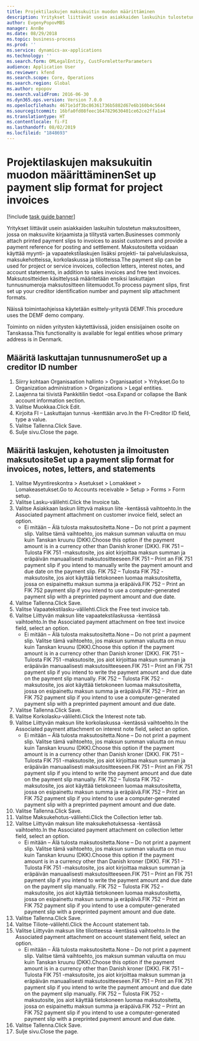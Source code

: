 ```yaml
---
title: Projektilaskujen maksukuitin muodon määrittäminen
description: Yritykset liittävät usein asiakkaiden laskuihin tulostetun maksutositteen, jossa on maksuviite kirjaamista ja tilitystä varten.
author: EvgenyPopovMBS
manager: AnnBe
ms.date: 08/29/2018
ms.topic: business-process
ms.prod: ''
ms.service: dynamics-ax-applications
ms.technology: ''
ms.search.form: OMLegalEntity, CustFormletterParameters
audience: Application User
ms.reviewer: kfend
ms.search.scope: Core, Operations
ms.search.region: Global
ms.author: epopov
ms.search.validFrom: 2016-06-30
ms.dyn365.ops.version: Version 7.0.0
ms.openlocfilehash: 4671e1df3bc86361736b5882d67e6b160b4c5644
ms.sourcegitcommit: 16bfa0fd08feec1647829630401ce62ce2ffa1a4
ms.translationtype: HT
ms.contentlocale: fi-FI
ms.lasthandoff: 08/02/2019
ms.locfileid: "1848693"
---
```

# <a name="set-up-payment-slip-format-for-project-invoices"></a><span data-ttu-id="2478d-103">Projektilaskujen maksukuitin muodon määrittäminen</span><span class="sxs-lookup"><span data-stu-id="2478d-103">Set up payment slip format for project invoices</span></span>

[!include [task guide banner](../../includes/task-guide-banner.md)]

<span data-ttu-id="2478d-104">Yritykset liittävät usein asiakkaiden laskuihin tulostetun maksutositteen, jossa on maksuviite kirjaamista ja tilitystä varten.</span><span class="sxs-lookup"><span data-stu-id="2478d-104">Businesses commonly attach printed payment slips to invoices to assist customers and provide a payment reference for posting and settlement.</span></span> <span data-ttu-id="2478d-105">Maksutositetta voidaan käyttää myynti- ja vapaatekstilaskujen lisäksi projekti- tai palvelulaskuissa, maksukehotteissa, korkolaskussa ja tiliotteissa.</span><span class="sxs-lookup"><span data-stu-id="2478d-105">The payment slip can be used for project or service invoices, collection letters, interest notes, and account statements, in addition to sales invoices and free text invoices.</span></span> <span data-ttu-id="2478d-106">Maksutositteiden käsittelyssä määritetään ensiksi laskuttajan tunnusnumeroja maksutositteen liitemuodot.</span><span class="sxs-lookup"><span data-stu-id="2478d-106">To process payment slips, first set up your creditor identification number and payment slip attachment formats.</span></span>

<span data-ttu-id="2478d-107">Näissä toimintaohjeissa käytetään esittely-yritystä DEMF.</span><span class="sxs-lookup"><span data-stu-id="2478d-107">This procedure uses the DEMF demo company.</span></span> 

<span data-ttu-id="2478d-108">Toiminto on niiden yritysten käytettävissä, joiden ensisijainen osoite on Tanskassa.</span><span class="sxs-lookup"><span data-stu-id="2478d-108">This functionality is available for legal entities whose primary address is in Denmark.</span></span>


## <a name="set-up-a-creditor-id-number"></a><span data-ttu-id="2478d-109">Määritä laskuttajan tunnusnumero</span><span class="sxs-lookup"><span data-stu-id="2478d-109">Set up a creditor ID number</span></span>
1. <span data-ttu-id="2478d-110">Siirry kohtaan Organisaation hallinto > Organisaatiot > Yritykset.</span><span class="sxs-lookup"><span data-stu-id="2478d-110">Go to Organization administration > Organizations > Legal entities.</span></span>
2. <span data-ttu-id="2478d-111">Laajenna tai tiivistä Pankkitilin tiedot -osa.</span><span class="sxs-lookup"><span data-stu-id="2478d-111">Expand or collapse the Bank account information section.</span></span>
3. <span data-ttu-id="2478d-112">Valitse Muokkaa.</span><span class="sxs-lookup"><span data-stu-id="2478d-112">Click Edit.</span></span>
4. <span data-ttu-id="2478d-113">Kirjoita FI – Laskuttajan tunnus -kenttään arvo.</span><span class="sxs-lookup"><span data-stu-id="2478d-113">In the FI-Creditor ID field, type a value.</span></span>
5. <span data-ttu-id="2478d-114">Valitse Tallenna.</span><span class="sxs-lookup"><span data-stu-id="2478d-114">Click Save.</span></span>
6. <span data-ttu-id="2478d-115">Sulje sivu.</span><span class="sxs-lookup"><span data-stu-id="2478d-115">Close the page.</span></span>

## <a name="set-up-a-payment-slip-format-for-invoices-notes-letters-and-statements"></a><span data-ttu-id="2478d-116">Määritä laskujen, kehotusten ja ilmoitusten maksutosite</span><span class="sxs-lookup"><span data-stu-id="2478d-116">Set up a payment slip format for invoices, notes, letters, and statements</span></span>
1. <span data-ttu-id="2478d-117">Valitse Myyntireskontra > Asetukset > Lomakkeet > Lomakeasetukset.</span><span class="sxs-lookup"><span data-stu-id="2478d-117">Go to Accounts receivable > Setup > Forms > Form setup.</span></span>
2. <span data-ttu-id="2478d-118">Valitse Lasku-välilehti.</span><span class="sxs-lookup"><span data-stu-id="2478d-118">Click the Invoice tab.</span></span>
3. <span data-ttu-id="2478d-119">Valitse Asiakkaan laskun liittyvä maksun liite -kentässä vaihtoehto.</span><span class="sxs-lookup"><span data-stu-id="2478d-119">In the Associated payment attachment on customer invoice field, select an option.</span></span>
    * <span data-ttu-id="2478d-120">Ei mitään – Älä tulosta maksutositetta.</span><span class="sxs-lookup"><span data-stu-id="2478d-120">None – Do not print a payment slip.</span></span> <span data-ttu-id="2478d-121">Valitse tämä vaihtoehto, jos maksun summan valuutta on muu kuin Tanskan kruunu (DKK).</span><span class="sxs-lookup"><span data-stu-id="2478d-121">Choose this option if the payment amount is in a currency other than Danish kroner (DKK).</span></span>   <span data-ttu-id="2478d-122">FIK 751 – Tulosta FIK 751 -maksutosite, jos aiot kirjoittaa maksun summan ja eräpäivän manuaalisesti maksutositteeseen.</span><span class="sxs-lookup"><span data-stu-id="2478d-122">FIK 751 – Print an FIK 751 payment slip if you intend to manually write the payment amount and due date on the payment slip.</span></span>   <span data-ttu-id="2478d-123">FIK 752 – Tulosta FIK 752 -maksutosite, jos aiot käyttää tietokoneen luomaa maksutositetta, jossa on esipainettu maksun summa ja eräpäivä.</span><span class="sxs-lookup"><span data-stu-id="2478d-123">FIK 752 – Print an FIK 752 payment slip if you intend to use a computer-generated payment slip with a preprinted payment amount and due date.</span></span>  
4. <span data-ttu-id="2478d-124">Valitse Tallenna.</span><span class="sxs-lookup"><span data-stu-id="2478d-124">Click Save.</span></span>
5. <span data-ttu-id="2478d-125">Valitse Vapaatekstilasku-välilehti.</span><span class="sxs-lookup"><span data-stu-id="2478d-125">Click the Free text invoice tab.</span></span>
6. <span data-ttu-id="2478d-126">Valitse Liittyvän maksun liite vapaatekstilaskussa -kentässä vaihtoehto.</span><span class="sxs-lookup"><span data-stu-id="2478d-126">In the Associated payment attachment on free text invoice field, select an option.</span></span>
    * <span data-ttu-id="2478d-127">Ei mitään – Älä tulosta maksutositetta.</span><span class="sxs-lookup"><span data-stu-id="2478d-127">None – Do not print a payment slip.</span></span> <span data-ttu-id="2478d-128">Valitse tämä vaihtoehto, jos maksun summan valuutta on muu kuin Tanskan kruunu (DKK).</span><span class="sxs-lookup"><span data-stu-id="2478d-128">Choose this option if the payment amount is in a currency other than Danish kroner (DKK).</span></span>   <span data-ttu-id="2478d-129">FIK 751 – Tulosta FIK 751 -maksutosite, jos aiot kirjoittaa maksun summan ja eräpäivän manuaalisesti maksutositteeseen.</span><span class="sxs-lookup"><span data-stu-id="2478d-129">FIK 751 – Print an FIK 751 payment slip if you intend to write the payment amount and due date on the payment slip manually.</span></span>   <span data-ttu-id="2478d-130">FIK 752 – Tulosta FIK 752 -maksutosite, jos aiot käyttää tietokoneen luomaa maksutositetta, jossa on esipainettu maksun summa ja eräpäivä.</span><span class="sxs-lookup"><span data-stu-id="2478d-130">FIK 752 – Print an FIK 752 payment slip if you intend to use a computer-generated payment slip with a preprinted payment amount and due date.</span></span>  
7. <span data-ttu-id="2478d-131">Valitse Tallenna.</span><span class="sxs-lookup"><span data-stu-id="2478d-131">Click Save.</span></span>
8. <span data-ttu-id="2478d-132">Valitse Korkolasku-välilehti.</span><span class="sxs-lookup"><span data-stu-id="2478d-132">Click the Interest note tab.</span></span>
9. <span data-ttu-id="2478d-133">Valitse Liittyvän maksun liite korkolaskussa -kentässä vaihtoehto.</span><span class="sxs-lookup"><span data-stu-id="2478d-133">In the Associated payment attachment on interest note field, select an option.</span></span>
    * <span data-ttu-id="2478d-134">Ei mitään – Älä tulosta maksutositetta.</span><span class="sxs-lookup"><span data-stu-id="2478d-134">None – Do not print a payment slip.</span></span> <span data-ttu-id="2478d-135">Valitse tämä vaihtoehto, jos maksun summan valuutta on muu kuin Tanskan kruunu (DKK).</span><span class="sxs-lookup"><span data-stu-id="2478d-135">Choose this option if the payment amount is in a currency other than Danish kroner (DKK).</span></span>   <span data-ttu-id="2478d-136">FIK 751 – Tulosta FIK 751 -maksutosite, jos aiot kirjoittaa maksun summan ja eräpäivän manuaalisesti maksutositteeseen.</span><span class="sxs-lookup"><span data-stu-id="2478d-136">FIK 751 – Print an FIK 751 payment slip if you intend to write the payment amount and due date on the payment slip manually.</span></span>   <span data-ttu-id="2478d-137">FIK 752 – Tulosta FIK 752 -maksutosite, jos aiot käyttää tietokoneen luomaa maksutositetta, jossa on esipainettu maksun summa ja eräpäivä.</span><span class="sxs-lookup"><span data-stu-id="2478d-137">FIK 752 – Print an FIK 752 payment slip if you intend to use a computer-generated payment slip with a preprinted payment amount and due date.</span></span>  
10. <span data-ttu-id="2478d-138">Valitse Tallenna.</span><span class="sxs-lookup"><span data-stu-id="2478d-138">Click Save.</span></span>
11. <span data-ttu-id="2478d-139">Valitse Maksukehotus-välilehti.</span><span class="sxs-lookup"><span data-stu-id="2478d-139">Click the Collection letter tab.</span></span>
12. <span data-ttu-id="2478d-140">Valitse Liittyvän maksun liite maksukehotuksessa -kentässä vaihtoehto.</span><span class="sxs-lookup"><span data-stu-id="2478d-140">In the Associated payment attachment on collection letter field, select an option.</span></span>
    * <span data-ttu-id="2478d-141">Ei mitään – Älä tulosta maksutositetta.</span><span class="sxs-lookup"><span data-stu-id="2478d-141">None – Do not print a payment slip.</span></span> <span data-ttu-id="2478d-142">Valitse tämä vaihtoehto, jos maksun summan valuutta on muu kuin Tanskan kruunu (DKK).</span><span class="sxs-lookup"><span data-stu-id="2478d-142">Choose this option if the payment amount is in a currency other than Danish kroner (DKK).</span></span>   <span data-ttu-id="2478d-143">FIK 751 – Tulosta FIK 751 -maksutosite, jos aiot kirjoittaa maksun summan ja eräpäivän manuaalisesti maksutositteeseen.</span><span class="sxs-lookup"><span data-stu-id="2478d-143">FIK 751 – Print an FIK 751 payment slip if you intend to write the payment amount and due date on the payment slip manually.</span></span>   <span data-ttu-id="2478d-144">FIK 752 – Tulosta FIK 752 -maksutosite, jos aiot käyttää tietokoneen luomaa maksutositetta, jossa on esipainettu maksun summa ja eräpäivä.</span><span class="sxs-lookup"><span data-stu-id="2478d-144">FIK 752 – Print an FIK 752 payment slip if you intend to use a computer-generated payment slip with a preprinted payment amount and due date.</span></span>  
13. <span data-ttu-id="2478d-145">Valitse Tallenna.</span><span class="sxs-lookup"><span data-stu-id="2478d-145">Click Save.</span></span>
14. <span data-ttu-id="2478d-146">Valitse Tiliote-välilehti.</span><span class="sxs-lookup"><span data-stu-id="2478d-146">Click the Account statement tab.</span></span>
15. <span data-ttu-id="2478d-147">Valitse Liittyvän maksun liite tiliotteessa -kentässä vaihtoehto.</span><span class="sxs-lookup"><span data-stu-id="2478d-147">In the Associated payment attachment on account statement field, select an option.</span></span>
    * <span data-ttu-id="2478d-148">Ei mitään – Älä tulosta maksutositetta.</span><span class="sxs-lookup"><span data-stu-id="2478d-148">None – Do not print a payment slip.</span></span> <span data-ttu-id="2478d-149">Valitse tämä vaihtoehto, jos maksun summan valuutta on muu kuin Tanskan kruunu (DKK).</span><span class="sxs-lookup"><span data-stu-id="2478d-149">Choose this option if the payment amount is in a currency other than Danish kroner (DKK).</span></span>   <span data-ttu-id="2478d-150">FIK 751 – Tulosta FIK 751 -maksutosite, jos aiot kirjoittaa maksun summan ja eräpäivän manuaalisesti maksutositteeseen.</span><span class="sxs-lookup"><span data-stu-id="2478d-150">FIK 751 – Print an FIK 751 payment slip if you intend to write the payment amount and due date on the payment slip manually.</span></span>   <span data-ttu-id="2478d-151">FIK 752 – Tulosta FIK 752 -maksutosite, jos aiot käyttää tietokoneen luomaa maksutositetta, jossa on esipainettu maksun summa ja eräpäivä.</span><span class="sxs-lookup"><span data-stu-id="2478d-151">FIK 752 – Print an FIK 752 payment slip if you intend to use a computer-generated payment slip with a preprinted payment amount and due date.</span></span>  
16. <span data-ttu-id="2478d-152">Valitse Tallenna.</span><span class="sxs-lookup"><span data-stu-id="2478d-152">Click Save.</span></span>
17. <span data-ttu-id="2478d-153">Sulje sivu.</span><span class="sxs-lookup"><span data-stu-id="2478d-153">Close the page.</span></span>

